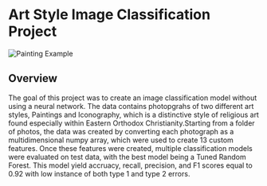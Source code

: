 # Art Style Image Classification Project

![Painting Example](https://user-images.githubusercontent.com/110851861/194657326-a9be4d6a-d7f5-42e0-bb7c-98ef1f63bcbc.jpg)

## Overview

The goal of this project was to create an image classification model without using a neural network. The data contains photopgrahs of two different art styles, Paintings and Iconography, which is a distinctive style of religious art found especially within Eastern Orthodox Christianity.Starting from a folder of photos, the data was created by converting each photograph as a multidimensional numpy array, which were used to create 13 custom features. Once these features were created, multiple classification models were evaluated on test data, with the best model being a Tuned Random Forest. This model yield accruacy, recall, precision, and F1 scores equal to 0.92 with low instance of both type 1 and type 2 errors.

